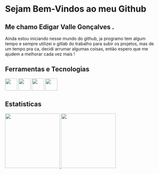 <h1> Sejam Bem-Vindos ao meu Github</h1>

<h2>Me chamo <strong>Edigar Valle Gonçalves</strong> .</h2>

<p>
  Ainda estou iniciando nesse mundo do github, ja programo tem algum tempo e sempre utilizei o gitlab do trabalho para subir os projetos, mas de um tempo pra ca, decidi arrumar algumas coisas, então espero que me ajudem a melhorar cada vez mais ! 
</p>

## Ferramentas e Tecnologias


<img loading="lazy" src="https://cdn.jsdelivr.net/gh/devicons/devicon@latest/icons/java/java-original.svg" width="40" height="40"/> <img loading="lazy" src="https://cdn.jsdelivr.net/gh/devicons/devicon@latest/icons/python/python-original.svg" width="40" height="40"/> <img loading="lazy" src="https://cdn.jsdelivr.net/gh/devicons/devicon@latest/icons/javascript/javascript-original.svg" width="40" height="40"/> <img loading="lazy" src="https://cdn.jsdelivr.net/gh/devicons/devicon@latest/icons/docker/docker-original.svg" width="40" height="40"/> 


## Estatisticas

<div>
<a href="https://github.com/edigargon">
<img loading="lazy" height="180em" src="https://github-readme-stats.vercel.app/api/top-langs/?username=edigargon&layout=compact&langs_count=7&theme=dracula"/>
<img loading="lazy" height="180em" src="https://github-readme-stats.vercel.app/api?username=edigargon&show_icons=true&theme=dracula&include_all_commits=true&count_private=true"/>
</div>

          

<!--
**edigargon/edigargon** is a ✨ _special_ ✨ repository because its `README.md` (this file) appears on your GitHub profile.

Here are some ideas to get you started:

- 🔭 I’m currently working on ...
- 🌱 I’m currently learning ...
- 👯 I’m looking to collaborate on ...
- 🤔 I’m looking for help with ...
- 💬 Ask me about ...
- 📫 How to reach me: ...
- 😄 Pronouns: ...
- ⚡ Fun fact: ...
-->
